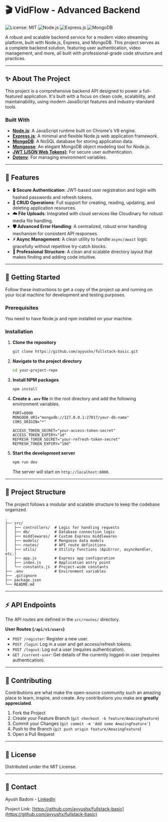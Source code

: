 # 🎬 VidFlow - Advanced Backend

![License: MIT](https://img.shields.io/badge/License-MIT-yellow.svg)
![Node.js](https://img.shields.io/badge/Node.js-18.x-green)
![Express.js](https://img.shields.io/badge/Express.js-4.x-blue)
![MongoDB](https://img.shields.io/badge/MongoDB-6.x-brightgreen)

A robust and scalable backend service for a modern video streaming platform, built with Node.js, Express, and MongoDB. This project serves as a complete backend solution, featuring user authentication, video management, and more, all built with professional-grade code structure and practices.

---

## ✨ About The Project

This project is a comprehensive backend API designed to power a full-featured application. It's built with a focus on clean code, scalability, and maintainability, using modern JavaScript features and industry-standard tools.

### Built With

* **[Node.js](https://nodejs.org/)**: A JavaScript runtime built on Chrome's V8 engine.
* **[Express.js](https://expressjs.com/)**: A minimal and flexible Node.js web application framework.
* **[MongoDB](https://www.mongodb.com/)**: A NoSQL database for storing application data.
* **[Mongoose](https://mongoosejs.com/)**: An elegant MongoDB object modeling tool for Node.js.
* **[JWT (JSON Web Tokens)](https://jwt.io/)**: For secure user authentication.
* **[Dotenv](https://github.com/motdotla/dotenv)**: For managing environment variables.

---

## 🚀 Features

* **🔒 Secure Authentication**: JWT-based user registration and login with hashed passwords and refresh tokens.
* **🔄 CRUD Operations**: Full support for creating, reading, updating, and deleting application resources.
* **☁️ File Uploads**: Integrated with cloud services like Cloudinary for robust media file handling.
* **🛡️ Advanced Error Handling**: A centralized, robust error handling mechanism for consistent API responses.
* **⚡ Async Management**: A clean utility to handle `async/await` logic gracefully without repetitive try-catch blocks.
* **📂 Professional Structure**: A clean and scalable directory layout that makes finding and adding code intuitive.

---

## 🏁 Getting Started

Follow these instructions to get a copy of the project up and running on your local machine for development and testing purposes.

### Prerequisites

You need to have Node.js and npm installed on your machine.

### Installation

1.  **Clone the repository**
    ```sh
    git clone https://github.com/ayyushx/fullstack-basic.git

    ```
2.  **Navigate to the project directory**
    ```sh
    cd your-project-repo
    ```
3.  **Install NPM packages**
    ```sh
    npm install
    ```
4.  **Create a `.env` file** in the root directory and add the following environment variables.

    ```env
    PORT=8000
    MONGODB_URI="mongodb://127.0.0.1:27017/your-db-name"
    CORS_ORIGIN="*"

    ACCESS_TOKEN_SECRET="your-access-token-secret"
    ACCESS_TOKEN_EXPIRY="1d"
    REFRESH_TOKEN_SECRET="your-refresh-token-secret"
    REFRESH_TOKEN_EXPIRY="10d"
    ```

5.  **Start the development server**
    ```sh
    npm run dev
    ```
    The server will start on `http://localhost:8000`.

---

## 📂 Project Structure

The project follows a modular and scalable structure to keep the codebase organized.

```
.
├── src/
│   ├── controllers/  # Logic for handling requests
│   ├── db/           # Database connection logic
│   ├── middlewares/  # Custom Express middlewares
│   ├── models/       # Mongoose data models
│   ├── routes/       # API route definitions
│   ├── utils/        # Utility functions (ApiError, asyncHandler, etc.)
│   ├── app.js        # Express app configuration
│   ├── index.js      # Application entry point
│   └── constants.js  # Project-wide constants
├── .env              # Environment variables
├── .gitignore
├── package.json
└── README.md
```

---

## ⚡️ API Endpoints

The API routes are defined in the `src/routes/` directory.

**User Routes (`/api/v1/users`)**

* `POST /register`: Register a new user.
* `POST /login`: Log in a user and get access/refresh tokens.
* `POST /logout`: Log out a user (requires authentication).
* `GET /current-user`: Get details of the currently logged-in user (requires authentication).

---

## 🤝 Contributing

Contributions are what make the open-source community such an amazing place to learn, inspire, and create. Any contributions you make are **greatly appreciated**.

1.  Fork the Project
2.  Create your Feature Branch (`git checkout -b feature/AmazingFeature`)
3.  Commit your Changes (`git commit -m 'Add some AmazingFeature'`)
4.  Push to the Branch (`git push origin feature/AmazingFeature`)
5.  Open a Pull Request

---

## 📄 License

Distributed under the MIT License.

---

## 📧 Contact

Ayush Badoni - [LinkedIn](https://www.linkedin.com/in/ayyushx/)

Project Link: [https://github.com/ayyushx/fullstack-basic](https://github.com/ayyushx/fullstack-basic)
